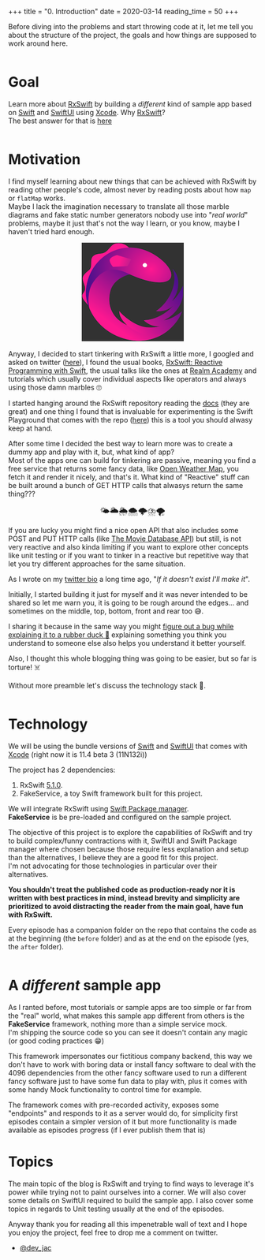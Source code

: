 +++
title = "0. Introduction"
date = 2020-03-14
reading_time = 50
+++

Before diving into the problems and start throwing code at it, let me tell you about the structure of the project, the goals and how things are supposed to work around here.
<!-- more -->
||
|-|
# Goal
Learn more about [RxSwift](https://github.com/ReactiveX/RxSwift) by building a _different_ kind of sample app based on [Swift](https://developer.apple.com/swift/) and [SwiftUI](https://developer.apple.com/xcode/swiftui/) using [Xcode](https://developer.apple.com/xcode/).
Why [RxSwift](https://github.com/ReactiveX/RxSwift)?  
The best answer for that is [here](https://github.com/ReactiveX/RxSwift/blob/master/Documentation/Why.md)

||
|-|
# Motivation
I find myself learning about new things that can be achieved with RxSwift by reading other people's code, almost never by reading posts about how `map` or `flatMap` works.  
Maybe I lack the imagination necessary to translate all those marble diagrams and fake static number generators nobody use into "_real world_" problems, maybe it just that's not the way I learn, or you know, maybe I haven't tried hard enough.

<div align="center"><img src="../../rxswift_logo.png" alt="RxSwift Logo"></div>

Anyway, I decided to start tinkering with RxSwift a little more, I googled and asked on twitter ([here](https://twitter.com/dev_jac/status/1230657972470075392)), I found the usual books, [RxSwift: Reactive Programming with Swift](https://store.raywenderlich.com/products/rxswift), the usual talks like the ones at [Realm Academy](https://academy.realm.io/posts/learning-path-rxswift-from-start-to-finish/) and tutorials which usually cover individual aspects like operators and always using those damn marbles 🙄  

I started hanging around the RxSwift repository reading the [docs](https://github.com/ReactiveX/RxSwift/tree/master/Documentation) (they are great) and one thing I found that is invaluable for experimenting is the Swift Playground that comes with the repo ([here](https://github.com/ReactiveX/RxSwift/blob/master/Documentation/Playgrounds.md)) this is a tool you should alwasy keep at hand.

After some time I decided the best way to learn more was to create a dummy app and play with it, but, what kind of app?  
Most of the apps one can build for tinkering are passive, meaning you find a free service that returns some fancy data, like [Open Weather Map](https://openweathermap.org/api), you fetch it and render it nicely, and that's it. What kind of "Reactive" stuff can be built around a bunch of GET HTTP calls that alwasys return the same thing???  
<div align="center"><big>🌤🌥🌦🌨🌩⛈🌪</big></div>

If you are lucky you might find a nice open API that also includes some POST and PUT HTTP calls (like [The Movie Database API](https://developers.themoviedb.org/3/account/mark-as-favorite)) but still, is not very reactive and also kinda limiting if you want to explore other concepts like unit testing or if you want to tinker in a reactive but repetitive way that let you try different approaches for the same situation.

As I wrote on my [twitter bio](https://twitter.com/dev_jac) a long time ago, "_If it doesn't exist I'll make it_".

Initially, I started building it just for myself and it was never intended to be shared so let me warn you, it is going to be rough around the edges… and sometimes on the middle, top, bottom, front and rear too 😅.

I sharing it because in the same way you might [figure out a bug while explaining it to a rubber duck 🦆](https://en.wikipedia.org/wiki/Rubber_duck_debugging) explaining something you think you understand to someone else also helps you understand it better yourself.

Also, I thought this whole blogging thing was going to be easier, but so far is torture! ☠️

Without more preamble let's discuss the technology stack 🥞.

||
|-|
# Technology

We will be using the bundle versions of [Swift](https://developer.apple.com/swift/) and [SwiftUI](https://developer.apple.com/xcode/swiftui/) that comes with [Xcode](https://developer.apple.com/xcode/) (right now it is 11.4 beta 3 (11N132i))

The project has 2 dependencies:
1. RxSwift [5.1.0](https://github.com/ReactiveX/RxSwift).
2. FakeService, a toy Swift framework built for this project.

We will integrate RxSwift using [Swift Package manager](https://swift.org/package-manager/).  
**FakeService** is be pre-loaded and configured on the sample project.

The objective of this project is to explore the capabilities of RxSwift and try to build complex/funny contractions with it, SwiftUI and Swift Package manager where chosen because those require less explanation and setup than the alternatives, I believe they are a good fit for this project.  
I'm not advocating for those technologies in particular over their alternatives.


**You shouldn't treat the published code as production-ready nor it is written with best practices in mind, instead brevity and simplicity are prioritized to avoid distracting the reader from the main goal, have fun with RxSwift.**

Every episode has a companion folder on the repo that contains the code as at the beginning (the `before` folder) and as at the end on the episode (yes, the `after` folder).

||
|-|
# A _different_ sample app 
As I ranted before, most tutorials or sample apps are too simple or far from the "real" world, what makes this sample app different from others is the **FakeService** framework, nothing more than a simple service mock.  
I'm shipping the source code so you can see it doesn't contain any magic (or good coding practices 😁)

This framework impersonates our fictitious company backend, this way we don't have to work with boring data or install fancy software to deal with the 4096 dependencies from the other fancy software used to run a different fancy software just to have some fun data to play with, plus it comes with some handy Mock functionality to control time for example.

The framework comes with pre-recorded activity, exposes some "endpoints" and responds to it as a server would do, for simplicity first episodes contain a simpler version of it but more functionality is made available as episodes progress (if I ever publish them that is)

# Topics
The main topic of the blog is RxSwift and trying to find ways to leverage it's power while trying not to paint ourselves into a corner. We will also cover some details on SwiftUI required to build the sample app. I also cover some topics in regards to Unit testing usually at the end of the episodes.

Anyway thank you for reading all this impenetrable wall of text and I hope you enjoy the project, feel free to drop me a comment on twitter.

- [@dev_jac](https://twitter.com/dev_jac)